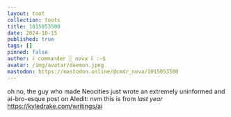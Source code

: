 ```yaml
---
layout: toot
collection: toots
title: 1015053500
date: 2024-10-15
published: true
tags: []
pinned: false
author: ⸸ commander ░ nova ⸸ :~$
avatar: /img/avatar/daemon.jpeg
mastodon: https://mastodon.online/@cmdr_nova/1015053500
---
```


oh no, the guy who made Neocities just wrote an extremely uninformed and ai-bro-esque post on AIedit: nvm this is from _last year_ https://kyledrake.com/writings/ai
